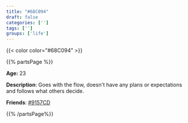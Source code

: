 ```yaml
---
title: "#68C094"
draft: false
categories: ['']
tags: ['']
groups: ['life']
---
```


{{< color color="#68C094" >}}

{{% partsPage %}}

**Age:** 23

**Description**: Goes with the flow, doesn't have any plans or expectations and follows what others decide.

**Friends**: [#9157CD](/systemmap/9157cd/)



{{% /partsPage%}}

